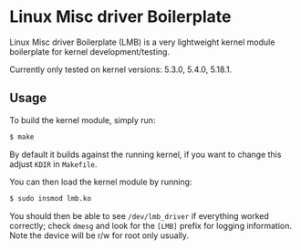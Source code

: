# Linux Misc driver Boilerplate
Linux Misc driver Boilerplate (LMB) is a very lightweight kernel module boilerplate for kernel development/testing.

Currently only tested on kernel versions: 5.3.0, 5.4.0, 5.18.1.

## Usage
To build the kernel module, simply run:

``` sh
$ make
```

By default it builds against the running kernel, if you want to change this adjust `KDIR` in `Makefile`.

You can then load the kernel module by running:

``` sh
$ sudo insmod lmb.ko
```

You should then be able to see `/dev/lmb_driver` if everything worked correctly; check `dmesg` and look for the `[LMB]` prefix for logging information. Note the device will be r/w for root only usually.


